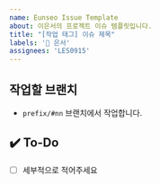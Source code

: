 ```yaml
---
name: Eunseo Issue Template
about: 이은서의 프로젝트 이슈 템플릿입니다.
title: "[작업 태그] 이슈 제목"
labels: '👾 은서'
assignees: 'LES0915'
---
```


## 작업할 브랜치
- `prefix/#nn` 브랜치에서 작업합니다.

## ✔️ To-Do
- [ ] 세부적으로 적어주세요

